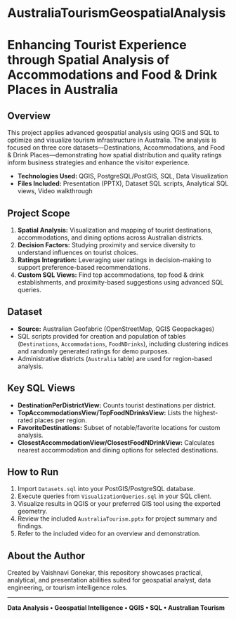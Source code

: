 # AustraliaTourismGeospatialAnalysis

# Enhancing Tourist Experience through Spatial Analysis of Accommodations and Food & Drink Places in Australia

## Overview

This project applies advanced geospatial analysis using QGIS and SQL to optimize and visualize tourism infrastructure in Australia. The analysis is focused on three core datasets—Destinations, Accommodations, and Food & Drink Places—demonstrating how spatial distribution and quality ratings inform business strategies and enhance the visitor experience.

- **Technologies Used:** QGIS, PostgreSQL/PostGIS, SQL, Data Visualization
- **Files Included:** Presentation (PPTX), Dataset SQL scripts, Analytical SQL views, Video walkthrough

## Project Scope

1. **Spatial Analysis:** Visualization and mapping of tourist destinations, accommodations, and dining options across Australian districts.
2. **Decision Factors:** Studying proximity and service diversity to understand influences on tourist choices.
3. **Ratings Integration:** Leveraging user ratings in decision-making to support preference-based recommendations.
4. **Custom SQL Views:** Find top accommodations, top food & drink establishments, and proximity-based suggestions using advanced SQL queries.

## Dataset
- **Source:** Australian Geofabric (OpenStreetMap, QGIS Geopackages)
- SQL scripts provided for creation and population of tables (`Destinations`, `Accommodations`, `FoodNDrinks`), including clustering indices and randomly generated ratings for demo purposes.
- Administrative districts (`Australia` table) are used for region-based analysis.

## Key SQL Views

- **DestinationPerDistrictView:** Counts tourist destinations per district.
- **TopAccommodationsView/TopFoodNDrinksView:** Lists the highest-rated places per region.
- **FavoriteDestinations:** Subset of notable/favorite locations for custom analysis.
- **ClosestAccommodationView/ClosestFoodNDrinkView:** Calculates nearest accommodation and dining options for selected destinations.

## How to Run

1. Import `Datasets.sql` into your PostGIS/PostgreSQL database.
2. Execute queries from `VisualizationQueries.sql` in your SQL client.
3. Visualize results in QGIS or your preferred GIS tool using the exported geometry.
4. Review the included `AustraliaTourism.pptx` for project summary and findings.
5. Refer to the included video for an overview and demonstration.

## About the Author

Created by Vaishnavi Gonekar, this repository showcases practical, analytical, and presentation abilities suited for geospatial analyst, data engineering, or tourism intelligence roles.

---

**Data Analysis • Geospatial Intelligence • QGIS • SQL • Australian Tourism**  
